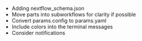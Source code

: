 - Adding nextflow_schema.json
- Move parts into subworkflows for clarity if possible
- Convert params.config to params.yaml
- Include colors into the terminal messages
- Consider notifications
